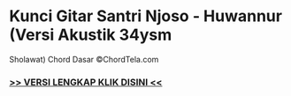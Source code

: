 
 # Kunci Gitar Santri Njoso - Huwannur (Versi Akustik 34ysm


Sholawat) Chord Dasar ©ChordTela.com

###  <a href="https://shortlighzx.web.app?sq=Kunci Gitar Santri Njoso - Huwannur (Versi Akustik"> >> VERSI LENGKAP KLIK DISINI << </a>
